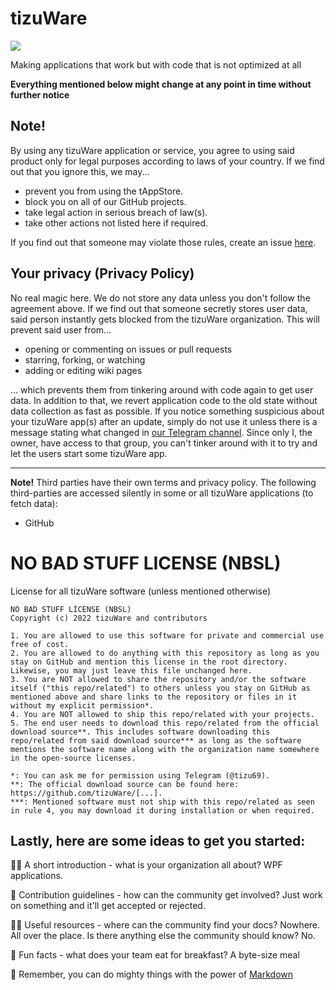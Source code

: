 
# tizuWare
<a href="https://t.me/tizuWare" alt="Telegram channel"><img src="https://img.shields.io/badge/t.me-%2FtizuWare-blue" /></a>

Making applications that work but with code that is not optimized at all

**Everything mentioned below might change at any point in time without further notice**
## Note!
By using any tizuWare application or service, you agree to using said product only for legal purposes according to laws of your country. If we find out that you ignore this, we may...
- prevent you from using the tAppStore.
- block you on all of our GitHub projects.
- take legal action in serious breach of law(s).
- take other actions not listed here if required.

If you find out that someone may violate those rules, create an issue [here](https://github.com/tizuWare/violation-log/issues).

## Your privacy (Privacy Policy)
No real magic here. We do not store any data unless you don't follow the agreement above. If we find out that someone secretly stores user data, said person instantly gets blocked from the tizuWare organization. This will prevent said user from...
- opening or commenting on issues or pull requests 
- starring, forking, or watching
- adding or editing wiki pages

... which prevents them from tinkering around with code again to get user data. In addition to that, we revert application code to the old state without data collection as fast as possible. If you notice something suspicious about your tizuWare app(s) after an update, simply do not use it unless there is a message stating what changed in [our Telegram channel](https://t.me/tizuWare). Since only I, the owner, have access to that group, you can't tinker around with it to try and let the users start some tizuWare app.

---

**Note!** Third parties have their own terms and privacy policy. The following third-parties are accessed silently in some or all tizuWare applications (to fetch data):
- GitHub

# NO BAD STUFF LICENSE (NBSL)
License for all tizuWare software (unless mentioned otherwise)
```
NO BAD STUFF LICENSE (NBSL)
Copyright (c) 2022 tizuWare and contributors

1. You are allowed to use this software for private and commercial use free of cost.
2. You are allowed to do anything with this repository as long as you stay on GitHub and mention this license in the root directory. Likewise, you may just leave this file unchanged here.
3. You are NOT allowed to share the repository and/or the software itself ("this repo/related") to others unless you stay on GitHub as mentioned above and share links to the repository or files in it without my explicit permission*.
4. You are NOT allowed to ship this repo/related with your projects. 
5. The end user needs to download this repo/related from the official download source**. This includes software downloading this repo/related from said download source*** as long as the software mentions the software name along with the organization name somewhere in the open-source licenses.

*: You can ask me for permission using Telegram (@tizu69).
**: The official download source can be found here: https://github.com/tizuWare/[...].
***: Mentioned software must not ship with this repo/related as seen in rule 4, you may download it during installation or when required.
```
## Lastly, here are some ideas to get you started:
🙋‍♀️ A short introduction - what is your organization all about? WPF applications.

🌈 Contribution guidelines - how can the community get involved? Just work on something and it'll get accepted or rejected.

👩‍💻 Useful resources - where can the community find your docs? Nowhere. All over the place. Is there anything else the community should know? No.

🍿 Fun facts - what does your team eat for breakfast? A byte-size meal

🧙 Remember, you can do mighty things with the power of [Markdown](https://www.youtube.com/watch?v=dQw4w9WgXcQ)
